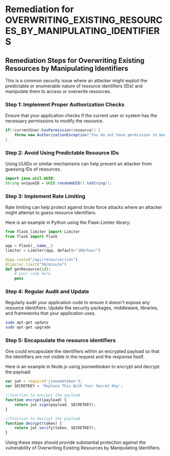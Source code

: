 # Remediation for OVERWRITING_EXISTING_RESOURCES_BY_MANIPULATING_IDENTIFIERS

## Remediation Steps for Overwriting Existing Resources by Manipulating Identifiers
This is a common security issue where an attacker might exploit the predictable or enumerable nature of resource identifiers (IDs) and manipulate them to access or overwrite resources.

### Step 1: Implement Proper Authorization Checks
Ensure that your application checks if the current user or system has the necessary permissions to modify the resource.

```java
if(!currentUser.hasPermission(resource)) {
    throw new AuthorizationException("You do not have permission to modify this resource.");
}
```

### Step 2: Avoid Using Predictable Resource IDs
Using UUIDs or similar mechanisms can help prevent an attacker from guessing IDs of resources.

```java
import java.util.UUID;
String uniqueID = UUID.randomUUID().toString();
```

### Step 3: Implement Rate Limiting
Rate limiting can help protect against brute force attacks where an attacker might attempt to guess resource identifiers.

Here is an example in Python using the Flask-Limiter library:

```python
from flask_limiter import Limiter
from flask import Flask

app = Flask(__name__)
limiter = Limiter(app, default="100/hour")

@app.route("/api/resource/<id>")
@limiter.limit("50/minute")
def getResource(id):
    # your code here
    pass
```

### Step 4: Regular Audit and Update
Regularly audit your application code to ensure it doesn't expose any resource identifiers. Update the security packages, middleware, libraries, and frameworks that your application uses.

```bash
sudo apt-get update
sudo apt-get upgrade
```

### Step 5: Encapsulate the resource identifiers

One could encapsulate the identifiers within an encrypted payload so that the identifiers are not visible in the request and the response itself.

Here is an example in Node.js using jsonwebtoken to encrypt and decrypt the payload:

```javascript
var jwt = require('jsonwebtoken');
var SECRETKEY = 'Replace This With Your Secret Key';

//function to encrypt the payload
function encrypt(payload) {
    return jwt.sign(payload, SECRETKEY);
}

//function to decrypt the payload
function decrypt(token) {
    return jwt.verify(token, SECRETKEY);
}
```

Using these steps should provide substantial protection against the vulnerability of Overwriting Existing Resources by Manipulating Identifiers.